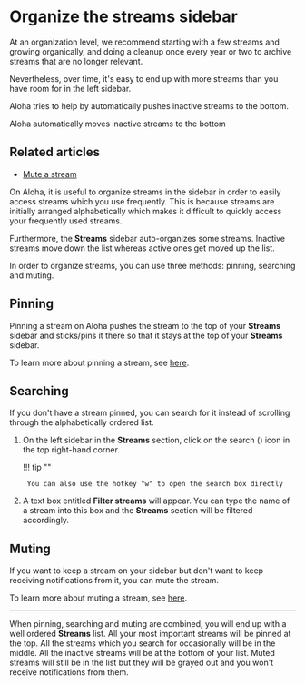 # Organize the streams sidebar

At an organization level, we recommend starting with a few streams and
growing organically, and doing a cleanup once every year or two to archive
streams that are no longer relevant.

Nevertheless, over time, it's easy to end up with more streams than you have
room for in the left sidebar.

Aloha tries to help by automatically pushes inactive streams to the bottom.

Aloha automatically moves inactive streams to the bottom


## Related articles

* [Mute a stream](/help/mute-a-stream)


On Aloha, it is useful to organize streams in the sidebar in order to easily
 access streams which you use frequently. This is because streams are initially
 arranged alphabetically which makes it difficult to quickly access your
 frequently used streams.

Furthermore, the **Streams** sidebar auto-organizes some streams. Inactive
 streams move down the list whereas active ones get moved up the list.

In order to organize streams, you can use three methods: pinning, searching and
muting.

## Pinning
Pinning a stream on Aloha pushes the stream to the top of your **Streams**
 sidebar and sticks/pins it there so that it stays at the top of your **Streams**
 sidebar.

To learn more about pinning a stream, see [here](/help/pin-a-stream).

## Searching
 If you don't have a stream pinned, you can search for it instead of scrolling
 through the alphabetically ordered list.

1. On the left sidebar in the **Streams** section, click on the search
 (<i class="fa fa-search" aria-hidden="true"></i>) icon in the top
 right-hand corner.

    !!! tip ""

        You can also use the hotkey "w" to open the search box directly

2. A text box entitled **Filter streams** will appear. You can type the
 name of a stream into this box and the **Streams** section will be filtered
 accordingly.

## Muting

If you want to keep a stream on your sidebar but don't want to keep receiving
 notifications from it, you can mute the stream.

To learn more about muting a stream, see [here](/help/mute-a-stream).

---

When pinning, searching and muting are combined, you will end up with a well
 ordered **Streams** list. All your most important streams will be pinned at
 the top. All the streams which you search for occasionally will be in the
 middle. All the inactive streams will be at the bottom of your list. Muted
 streams will still be in the list but they will be grayed out and you won't
 receive notifications from them.
